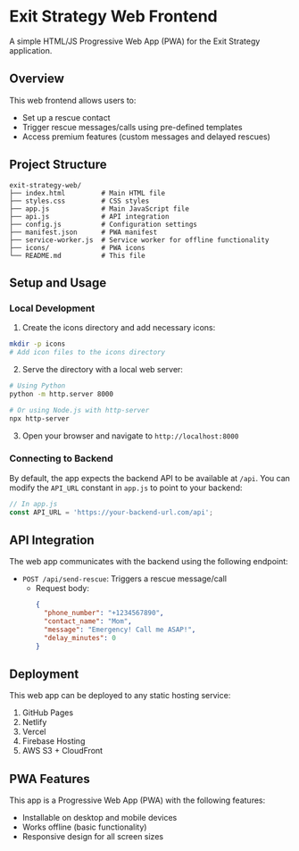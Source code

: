 # Exit Strategy Web Frontend

A simple HTML/JS Progressive Web App (PWA) for the Exit Strategy application.

## Overview

This web frontend allows users to:
- Set up a rescue contact
- Trigger rescue messages/calls using pre-defined templates
- Access premium features (custom messages and delayed rescues)

## Project Structure

```
exit-strategy-web/
├── index.html         # Main HTML file
├── styles.css         # CSS styles
├── app.js             # Main JavaScript file
├── api.js             # API integration
├── config.js          # Configuration settings
├── manifest.json      # PWA manifest
├── service-worker.js  # Service worker for offline functionality
├── icons/             # PWA icons
└── README.md          # This file
```

## Setup and Usage

### Local Development

1. Create the icons directory and add necessary icons:

```bash
mkdir -p icons
# Add icon files to the icons directory
```

2. Serve the directory with a local web server:

```bash
# Using Python
python -m http.server 8000

# Or using Node.js with http-server
npx http-server
```

3. Open your browser and navigate to `http://localhost:8000`

### Connecting to Backend

By default, the app expects the backend API to be available at `/api`. You can modify the `API_URL` constant in `app.js` to point to your backend:

```javascript
// In app.js
const API_URL = 'https://your-backend-url.com/api';
```

## API Integration

The web app communicates with the backend using the following endpoint:

- `POST /api/send-rescue`: Triggers a rescue message/call
  - Request body:
    ```json
    {
      "phone_number": "+1234567890",
      "contact_name": "Mom",
      "message": "Emergency! Call me ASAP!",
      "delay_minutes": 0
    }
    ```

## Deployment

This web app can be deployed to any static hosting service:

1. GitHub Pages
2. Netlify
3. Vercel
4. Firebase Hosting
5. AWS S3 + CloudFront

## PWA Features

This app is a Progressive Web App (PWA) with the following features:
- Installable on desktop and mobile devices
- Works offline (basic functionality)
- Responsive design for all screen sizes